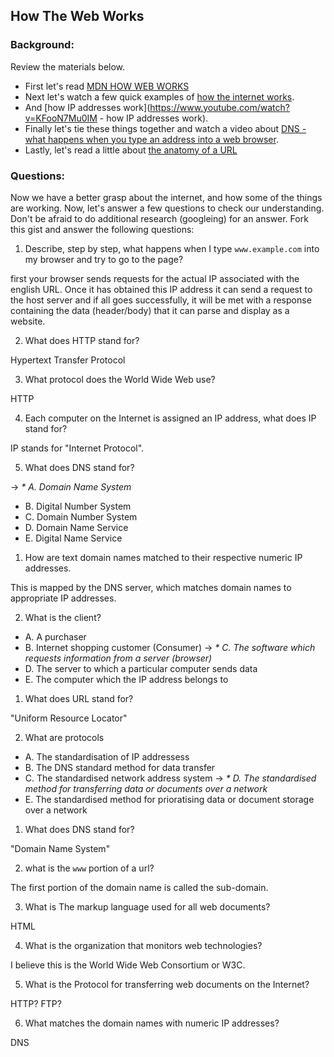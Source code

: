 ## How The Web Works

### Background:

Review the materials below.

* First let's read [MDN HOW WEB WORKS](https://developer.mozilla.org/en-US/Learn/Common_questions/How_does_the_Internet_work)
* Next let's watch a few quick examples of [how the internet works](https://www.youtube.com/watch?v=7_LPdttKXPc).
* And [how IP addresses work](https://www.youtube.com/watch?v=KFooN7Mu0IM   - how IP addresses work).
* Finally let's tie these things together and watch a video about [DNS - what happens when you type an address into a web browser](https://www.youtube.com/watch?v=72snZctFFtA).
* Lastly, let's read a little about [the anatomy of a URL](https://doepud.co.uk/blog/anatomy-of-a-url)

### Questions:

Now we have a better grasp about the internet, and how some of the things are working. Now, let's answer a few questions to check our understanding. Don't be afraid to do additional research (googleing) for an answer. Fork this gist and answer the following questions:

1. Describe, step by step, what happens when I type `www.example.com` into my browser and try to go to the page?

first your browser sends requests for the actual IP associated with the english URL. Once it has obtained this IP address it can send a request to the host server and if all goes successfully, it will be met with a response containing the data (header/body) that it can parse and display as a website. 

2.  What does HTTP stand for?

Hypertext Transfer Protocol

3. 	What protocol does the World Wide Web use?

HTTP

4. 	Each computer on the Internet is assigned an IP address, what does IP stand for?

IP stands for "Internet Protocol".

5. 	What does DNS stand for?

 -> _* A. Domain Name System_
  * B. Digital Number System
  * C. Domain Number System
  * D. Domain Name Service
  * E. Digital Name Service
  
1. 	How are text domain names matched to their respective numeric IP addresses.

This is mapped by the DNS server, which matches domain names to appropriate IP addresses.

2. 	What is the client?

  * A. A purchaser
  * B. Internet shopping customer (Consumer)
 -> _* C. The software which requests information from a server (browser)_
  * D. The server to which a particular computer sends data
  * E. The computer which the IP address belongs to
  
1. 	What does URL stand for?

"Uniform Resource Locator"

2. 	What are protocols

 * A. The standardisation of IP addressess
 * B. The DNS standard method for data transfer
 * C.	The standardised network address system
-> _* D.	The standardised method for transferring data or documents over a network_
 * E.	The standardised method for prioratising data or document storage over a network
 
1. What does DNS stand for?

"Domain Name System"

2. what is the `www` portion of a url?

The first portion of the domain name is called the sub-domain. 

3. What is The markup language used for all web documents?

HTML

4. What is the organization that monitors web technologies?

I believe this is the World Wide Web Consortium or W3C.

5. What is the Protocol for transferring web documents on the Internet?

HTTP? FTP?

6. What matches the domain names with numeric IP addresses?

DNS





